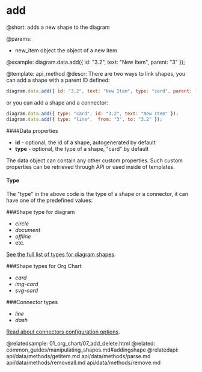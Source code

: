 add
========


@short:
	adds a new shape to the diagram

@params:
- new_item		object		the object of a new item 

@example:
diagram.data.add({ id: "3.2", text: "New Item", parent: "3" });


@template:	api_method
@descr:
There are two ways to link shapes, you can add a shape with a parent ID defined:

~~~js
diagram.data.add({ id: "3.2", text: "New Item", type: "card", parent: "3" });
~~~

or you can add a shape and a connector:

~~~js
diagram.data.add({ type: "card", id: "3.2", text: "New Item" });
diagram.data.add({ type: "line",  from: "3", to: "3.2" });
~~~


####Data properties

- **id** - optional, the id of a shape, autogenerated by default
- **type** - optional, the type of a shape, "card" by default

The data object can contain any other custom properties. Such custom properties can be retrieved through API or used inside of templates.


#### Type

The "type" in the above code is the type of a shape or a connector, it can have one of the predefined values:


###Shape type for diagram

- *circle*
- *document*
- *offline*
- etc.

[See the full list of types for diagram shapes](diagram_guides/shapes_arrows_list.md#shapestypes).

###Shape types for Org Chart

- *card*
- *img-card*
- *svg-card*


###Connector types

- *line*
- *dash*

[Read about connectors configuration options](diagram_guides/shapes_arrows_list.md#connectorstypes).

@relatedsample:
	01_org_chart/07_add_delete.html
@related:
	common_guides/manipulating_shapes.md#addingshape
@relatedapi:
	api/data/methods/getitem.md
	api/data/methods/parse.md
	api/data/methods/removeall.md
	api/data/methods/remove.md